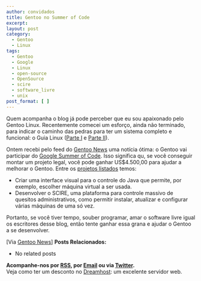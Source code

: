```yaml
---
author: convidados
title: Gentoo no Summer of Code
excerpt:
layout: post
category:
  - Gentoo
  - Linux
tags:
  - Gentoo
  - Google
  - Linux
  - open-source
  - OpenSource
  - scire
  - software_livre
  - unix
post_format: [ ]
---
```

Quem acompanha o blog já pode perceber que eu sou apaixonado pelo Gentoo Linux. Recentemente comecei um esforço, ainda não terminado, para indicar o caminho das pedras para ter um sistema completo e funcional: o Guia Linux ([Parte I][1] e [Parte II][2]).

Ontem recebi pelo feed do [Gentoo News][3] uma notícia ótima: o Gentoo vai participar do [Google Summer of Code][4]. Isso significa qu, se você conseguir montar um projeto legal, você pode ganhar US$4.500,00 para ajudar a melhorar o Gentoo. Entre os [projetos listados][5] temos:

*   Criar uma interface visual para o controle do Java que permite, por exemplo, escolher máquina virtual a ser usada.
*   Desenvolver o SCIRE, uma plataforma para controle massivo de quesitos administrativos, como permitir instalar, atualizar e configurar várias máquinas de uma só vez.

Portanto, se você tiver tempo, souber programar, amar o software livre igual os escritores desse blog, então tente ganhar essa grana e ajudar o Gentoo a se desenvolver.

[Via [Gentoo News][6]] 
**Posts Relacionados:** 
*   No related posts









**Acompanhe-nos por [ RSS][8], por [Email][9] ou via [Twitter][10].**  
Veja como ter um desconto no [Dreamhost][11]: um excelente servidor web.

 [1]: http://vidageek.net/2007/03/15/guia-linux-parte-i-introducao/ "Guia Linux - Parte II: Sistema Básico"
 [2]: http://vidageek.net/2007/03/19/guia-linux-parte-ii-sistema-basico/ "Guia Linux - Parte I: Introdução"
 [3]: http://www.gentoo.org/ "Gentoo News"
 [4]: http://code.google.com/soc/ "Google Summer of Code"
 [5]: http://www.gentoo.org/proj/en/userrel/soc/ "Gentoo Summer of Code"
 [6]: http://www.gentoo.org/news/20070323-soc.xml "Gentoo Linux no Google Summer of Code"
 [7]: https://twitter.com/share
 [8]: http://feeds.feedburner.com/VidaGeek
 [9]: http://feedburner.google.com/fb/a/mailverify?uri=VidaGeek&loc=pt_BR
 [10]: http://twitter.com/blogvidageek
 [11]: http://vidageek.net/dreamhost/
